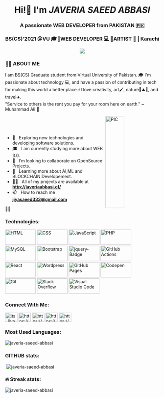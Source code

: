 
  <h1 align="center"> Hi!👋 I'm <i>JAVERIA SAEED ABBASI</i> </h1>
  <h3 align="center"> A passionate WEB DEVELOPER from PAKISTAN 🇵🇰 </h3>
  
<h3 align="center"> BS(CS)'2021 @VU 🎓🔸WEB DEVELOPER 💻 🔸ARTIST 🎨 | Karachi</h3>

<p align="center" >
<a href="https://git.io/typing-svg"><img src="https://readme-typing-svg.herokuapp.com/?color=%23F74C4C&size=25&center=true&vCenter=true&width=600&lines=Be+a+Learner"></a>
</p>

  <h3>🙋‍♂️ ABOUT ME </h3>
I am BS(CS) Graduate student from Virtual University of Pakistan. 🎓 I'm passionate about technology 💻, and have a passion of contributing in tech for making this world a better place.⚡I love creativity, art🖌️, nature🍃⛰️🌇, and travel✈️. 
                                            <br> "Service to others is the rent you pay for your room here on earth." ~ Muhammad Ali 🥊
<div>
  
<img width = "35%" align="right" alt="PIC" height="300px" src="https://i.pinimg.com/originals/68/5d/85/685d8564f387235bbcec2dcc53d7cf06.gif" /> <br/>
<div align="left"> <br/>

  - 🤔 &nbsp; Exploring new technologies and developing software solutions.
  - 🎓 &nbsp; I am currently studying more about WEB 3.0.
  - 👯 &nbsp; I’m looking to collaborate on OpenSource Projects.
  - 🌱 &nbsp; Learning more about AI,ML and BLOCKCHAIN Developement.
  - 👨‍💻 &nbsp; All of my projects are available at **http://javeriaabbasi.cf/**
  - 📫 &nbsp; How to reach me **jiyasaeed333@gmail.com**
</div> 
</div>
<!-- ## 🔥 Streak stats

<!-- GitHub Readme Streak Stats - -->
<!-- <p align="center">
  <a href="https://github.com/Javeria-Saeed-Abbasi">
    <img title="🔥 Get streak stats for your profile at git.io/streak-stats" alt="Javeria's streak" src="https://github-readme-streak-stats.herokuapp.com?user=Javeria-Saeed-Abbasi&theme=blood-dark&date_format=M%20j%5B%2C%20Y%5D"/>
  </a></p> -->
  
 👨‍💻 <h3> Technologies: </h3>

<p>
   <a href="#"><img alt="HTML" src="https://img.shields.io/badge/HTML-E34F26.svg?logo=html5&logoColor=white" width="100px" height="50px"></a>
    <a href="#"><img alt="CSS" src="https://img.shields.io/badge/CSS-1572B6.svg?logo=css3&logoColor=white"  width="100px" height="50px"></a>
    <a href="#"><img alt="JavaScript" src="https://img.shields.io/badge/JavaScript-F7DF1E.svg?logo=javascript&logoColor=black"  width="100px" height="50px"></a>
    <a href="#"><img alt="PHP" src="https://img.shields.io/badge/PHP-777BB4.svg?logo=php&logoColor=white"  width="100px" height="50px"></a>
    <a href="#"><img alt="MySQL" src="https://img.shields.io/badge/MySQL-00f.svg?logo=mysql&logoColor=white" width="100px" height="50px"></a>
     <a href="#"><img alt="Bootstrap" src="https://img.shields.io/badge/Bootstrap-7952B3.svg?logo=bootstrap&logoColor=white"  width="100px" height="50px"></a>
 <a href="#"><img src="https://www.mobindustry.net/wp-content/uploads/2019/10/jquery.png" alt="jquery-Badge" title="jquery-Badge" width="100px" height="50px"></a>
     <a href="#"><img alt="GitHub Actions" src="https://img.shields.io/badge/GitHub%20Actions-2671E5.svg?logo=github%20actions&logoColor=white" width="100px" height="50px"></a>
      <a href="#"><img alt="React" src="https://img.shields.io/badge/React-20232a.svg?logo=react&logoColor=%2361DAFB" width="100px" height="50px"></a>
      <a href="#"><img alt="Wordpress" src="https://img.shields.io/badge/Wordpress-21759B?logo=wordpress&logoColor=white" width="100px" height="50px"></a>
      <a href="#"><img alt="GitHub Pages" src="https://img.shields.io/badge/GitHub%20Pages-327FC7.svg?logo=github&logoColor=white" width="100px" height="50px"></a>
      <a href="#"><img alt="Codepen" src="https://img.shields.io/badge/Codepen-000000.svg?logo=codepen&logoColor=white" width="100px" height="50px"></a>
      <a href="#"><img alt="Git" src="https://img.shields.io/badge/Git-F05033.svg?logo=git&logoColor=white" width="100px" height="50px"></a>
      <a href="#"><img alt="Stack Overflow" src="https://img.shields.io/badge/-Stack%20Overflow-FE7A16?logo=stack-overflow&logoColor=white" width="100px" height="50px"></a>
      <a href="#"><img alt="Visual Studio Code" src="https://img.shields.io/badge/Visual%20Studio%20Code-0078d7.svg?logo=visual-studio-code&logoColor=white" width="100px" height="50px"></a>
  
<h3> Connect With Me: </h3>
<p align="left">
<a href="https://twitter.com/its_jiya" target="blank"><img align="center" src="https://raw.githubusercontent.com/rahuldkjain/github-profile-readme-generator/master/src/images/icons/Social/twitter.svg" alt="its_jiya" height="30" width="40" /></a>
<a href="https://linkedin.com/in/https://www.linkedin.com/in/javeria-saeed-abbasi-53a77b160/" target="blank"><img align="center" src="https://raw.githubusercontent.com/rahuldkjain/github-profile-readme-generator/master/src/images/icons/Social/linked-in-alt.svg" alt="https://www.linkedin.com/in/javeria-saeed-abbasi-53a77b160/" height="30" width="40" /></a>
<a href="https://codesandbox.com/https://codesandbox.io/u/javeria-saeed-abbasi" target="blank" ><img align="center" src="https://cdn.jsdelivr.net/npm/simple-icons@3.0.1/icons/codesandbox.svg" alt="https://codesandbox.io/u/javeria-saeed-abbasi" height="30" width="40"/></a>
<a href="https://fb.com/https://www.facebook.com/jiyaabbasi333/" target="blank"><img align="center" src="https://raw.githubusercontent.com/rahuldkjain/github-profile-readme-generator/master/src/images/icons/Social/facebook.svg" alt="https://www.facebook.com/jiyaabbasi333/" height="30" width="40" /></a>
<a href="https://instagram.com/https://www.instagram.com/javeriyaabbasi555/" target="blank"><img align="center" src="https://raw.githubusercontent.com/rahuldkjain/github-profile-readme-generator/master/src/images/icons/Social/instagram.svg" alt="https://www.instagram.com/javeriyaabbasi555/" height="30" width="40" /></a>
</p>

<h3> Most Used Languages: </h3>
<p><img align="center" src="https://github-readme-stats.vercel.app/api/top-langs?username=javeria-saeed-abbasi&show_icons=true&locale=en&layout=compact" alt="javeria-saeed-abbasi" /></p>

<h3> GITHUB stats: </h3>
<p>&nbsp;<img align="center" src="https://github-readme-stats.vercel.app/api?username=javeria-saeed-abbasi&show_icons=true&locale=en" alt="javeria-saeed-abbasi" /></p>

<h3> 🔥 Streak stats: </h3>
<p><img align="center" src="https://github-readme-streak-stats.herokuapp.com/?user=javeria-saeed-abbasi&" alt="javeria-saeed-abbasi" /></p>


 
<!-- Some badges are from https://github.com/Ileriayo/markdown-badges -->
<!-- 
"It is a real service to humanity and the world to be a good programmer, particularly if you design great products. You make is easier for everybody, everybody has less headaches." ~ Frederick Lenz
- 🔭 I’m currently working on ...
- 🌱 I’m currently learning ...
- 👯 I’m looking to collaborate on ...
- 🤔 I’m looking for help with ...
- 💬 Ask me about ...
- 📫 How to reach me: ...
- 😄 Pronouns: ...
- ⚡ Fun fact: ...
 -->
